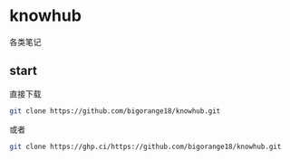 # knowhub
各类笔记



## start

直接下载

```bash
git clone https://github.com/bigorange18/knowhub.git
```

或者

```bash
git clone https://ghp.ci/https://github.com/bigorange18/knowhub.git
```

